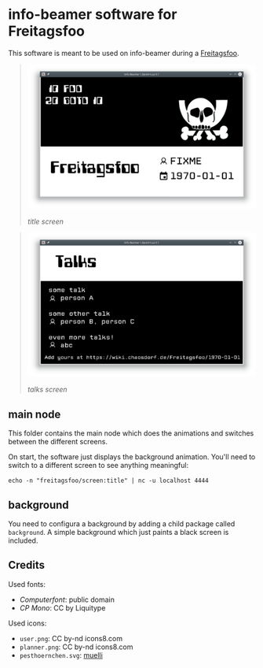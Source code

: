 # info-beamer software for Freitagsfoo

This software is meant to be used on info-beamer during a [Freitagsfoo](https://wiki.chaosdorf.de/Freitagsfoo).

> ![screenshot](screenshot.png)
> 
> *title screen*

> ![screenshot2](screenshot2.png)
> 
> *talks screen*

## main node

This folder contains the main node which does the animations and switches between the different screens.

On start, the software just displays the background animation.
You'll need to switch to a different screen to see anything meaningful:

```
echo -n "freitagsfoo/screen:title" | nc -u localhost 4444
```

## background

You need to configura a background by adding a child package called `background`. A simple background which just paints a black screen is included.

## Credits

Used fonts:
 * *Computerfont*: public domain
 * *CP Mono*: CC by Liquitype

Used icons:
 * `user.png`: CC by-nd icons8.com
 * `planner.png`: CC by-nd icons8.com
 * `pesthoernchen.svg`: [muelli](https://blogs.gnome.org/muelli/2009/09/ccc-artwork/)
